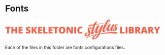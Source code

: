 # Fonts

![alt text][logo]

[logo]: ../../../images/skeletonic-stylus-readme.svg "Skeletonic Stylus Banner"

Each of the files in this folder are fonts configurations files.
